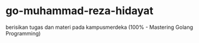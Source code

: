 # go-muhammad-reza-hidayat
 berisikan tugas dan materi pada kampusmerdeka (100% - Mastering Golang Programming)
